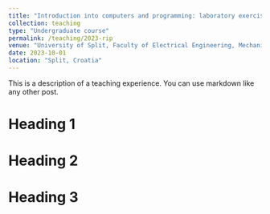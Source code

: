 ```yaml
---
title: "Introduction into computers and programming: laboratory exercises"
collection: teaching
type: "Undergraduate course"
permalink: /teaching/2023-rip
venue: "University of Split, Faculty of Electrical Engineering, Mechanical Engineering and Naval Architecture"
date: 2023-10-01
location: "Split, Croatia"
---
```


This is a description of a teaching experience. You can use markdown like any other post.

Heading 1
======

Heading 2
======

Heading 3
======